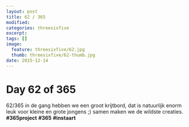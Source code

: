 ```yaml
---
layout: post
title: 62 / 365
modified:
categories: threesixfive
excerpt:
tags: []
image:
  feature: threesixfive/62.jpg
  thumb: threesixfive/62-thumb.jpg
date: 2015-12-14
---
```


# Day 62 of 365

62/365 in de gang hebben we een groot krijtbord, dat is natuurlijk enorm leuk voor kleine en grote jongens ;) samen maken we de wildste creaties. **\#365project** **\#365** **\#instaart**
